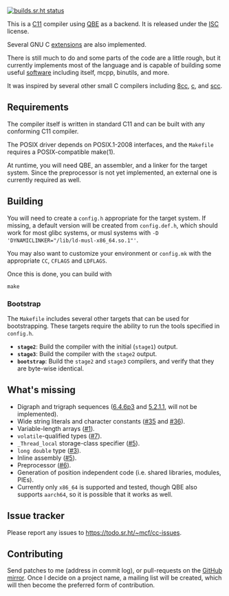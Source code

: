 [![builds.sr.ht status](https://builds.sr.ht/~mcf/cc.svg)](https://builds.sr.ht/~mcf/cc)

This is a [C11] compiler using [QBE] as a backend. It is released under
the [ISC] license.

Several GNU C [extensions] are also implemented.

There is still much to do and some parts of the code are a little
rough, but it currently implements most of the language and is capable
of building some useful [software] including itself, mcpp, binutils,
and more.

It was inspired by several other small C compilers including [8cc],
[c], and [scc].

## Requirements

The compiler itself is written in standard C11 and can be built with
any conforming C11 compiler.

The POSIX driver depends on POSIX.1-2008 interfaces, and the `Makefile`
requires a POSIX-compatible make(1).

At runtime, you will need QBE, an assembler, and a linker for the
target system. Since the preprocessor is not yet implemented, an external
one is currently required as well.

## Building

You will need to create a `config.h` appropriate for the target system. If
missing, a default version will be created from `config.def.h`,
which should work for most glibc systems, or musl systems with
`-D 'DYNAMICLINKER="/lib/ld-musl-x86_64.so.1"'`.

You may also want to customize your environment or `config.mk` with the
appropriate `CC`, `CFLAGS` and `LDFLAGS`.

Once this is done, you can build with

	make

### Bootstrap

The `Makefile` includes several other targets that can be used for
bootstrapping. These targets require the ability to run the tools
specified in `config.h`.

- **`stage2`**: Build the compiler with the initial (`stage1`) output.
- **`stage3`**: Build the compiler with the `stage2` output.
- **`bootstrap`**: Build the `stage2` and `stage3` compilers, and verify
  that they are byte-wise identical.

## What's missing

- Digraph and trigraph sequences ([6.4.6p3] and [5.2.1.1], will not
  be implemented).
- Wide string literals and character constants ([#35] and [#36]).
- Variable-length arrays ([#1]).
- `volatile`-qualified types ([#7]).
- `_Thread_local` storage-class specifier ([#5]).
- `long double` type ([#3]).
- Inline assembly ([#5]).
- Preprocessor ([#6]).
- Generation of position independent code (i.e. shared libraries,
  modules, PIEs).
- Currently only `x86_64` is supported and tested, though QBE also
  supports `aarch64`, so it is possible that it works as well.

## Issue tracker

Please report any issues to https://todo.sr.ht/~mcf/cc-issues.

## Contributing

Send patches to me (address in commit log), or pull-requests on the
[GitHub mirror]. Once I decide on a project name, a mailing list will
be created, which will then become the preferred form of contribution.

[QBE]: https://c9x.me/compile/
[C11]: http://port70.net/~nsz/c/c11/n1570.html
[ISC]: https://git.sr.ht/~mcf/cc/blob/master/LICENSE
[extensions]: https://man.sr.ht/~mcf/cc/doc/extensions.md
[software]: https://man.sr.ht/~mcf/cc/doc/software.md
[8cc]: https://github.com/rui314/8cc
[c]: https://github.com/andrewchambers/c
[scc]: http://www.simple-cc.org/
[5.2.1.1]: http://port70.net/~nsz/c/c11/n1570.html#5.2.1.1
[6.4.6p3]: http://port70.net/~nsz/c/c11/n1570.html#6.4.6p3
[#1]: https://todo.sr.ht/~mcf/cc-issues/1
[#3]: https://todo.sr.ht/~mcf/cc-issues/3
[#5]: https://todo.sr.ht/~mcf/cc-issues/5
[#6]: https://todo.sr.ht/~mcf/cc-issues/6
[#7]: https://todo.sr.ht/~mcf/cc-issues/7
[#35]: https://todo.sr.ht/~mcf/cc-issues/35
[#36]: https://todo.sr.ht/~mcf/cc-issues/36
[#44]: https://todo.sr.ht/~mcf/cc-issues/44
[GitHub mirror]: https://github.com/michaelforney/cc
